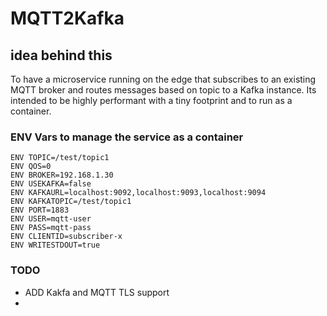 # MQTT2Kafka
## idea behind this
To have a microservice running on the edge that subscribes to an existing MQTT broker and routes messages
based on topic to a Kafka instance. Its intended to be highly performant with a tiny footprint and to run as a container.

### ENV Vars to manage the service as a container
```code
ENV TOPIC=/test/topic1
ENV QOS=0
ENV BROKER=192.168.1.30
ENV USEKAFKA=false
ENV KAFKAURL=localhost:9092,localhost:9093,localhost:9094
ENV KAFKATOPIC=/test/topic1
ENV PORT=1883
ENV USER=mqtt-user
ENV PASS=mqtt-pass
ENV CLIENTID=subscriber-x
ENV WRITESTDOUT=true
```

### TODO
- ADD Kakfa and MQTT TLS support
- 